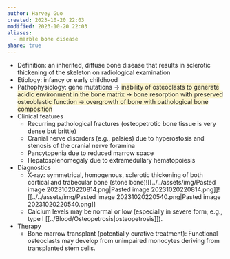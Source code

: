 ```yaml
---
author: Harvey Guo
created: 2023-10-20 22:03
modified: 2023-10-20 22:03
aliases:
  - marble bone disease
share: true
---
```


- Definition: an inherited, diffuse bone disease that results in sclerotic thickening of the skeleton on radiological examination
- Etiology: infancy or early childhood
- Pathophysiology: gene mutations → <span style="background:rgba(240, 200, 0, 0.2)">inability of osteoclasts to generate acidic environment in the bone matrix → bone resorption with preserved osteoblastic function → overgrowth of bone with pathological bone composition </span>
- Clinical features
	- Recurring pathological fractures (osteopetrotic bone tissue is very dense but brittle)
	- Cranial nerve disorders (e.g., palsies) due to hyperostosis and stenosis of the cranial nerve foramina
	- Pancytopenia due to reduced marrow space
	- Hepatosplenomegaly due to extramedullary hematopoiesis
- Diagnostics
	- X-ray: symmetrical, homogenous, sclerotic thickening of both cortical and trabecular bone (stone bone)![[../../assets/img/Pasted image 20231020220814.png|Pasted image 20231020220814.png]]![[../../assets/img/Pasted image 20231020220540.png|Pasted image 20231020220540.png]]
	- Calcium levels may be normal or low (especially in severe form, e.g., type I [[../Blood/Osteopetrosis|osteopetrosis]]).  
- Therapy
	- Bone marrow transplant (potentially curative treatment): Functional osteoclasts may develop from unimpaired monocytes deriving from transplanted stem cells.
